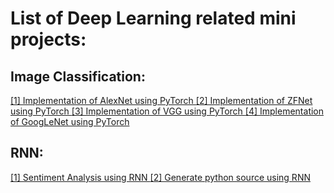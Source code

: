 # List of Deep Learning related mini projects:

## Image Classification:
[[1] Implementation of AlexNet using PyTorch ](https://github.com/adeveloperdiary/DeepLearning_MiniProjects/tree/master/AlexNet)
[[2] Implementation of ZFNet using PyTorch ](https://github.com/adeveloperdiary/DeepLearning_MiniProjects/tree/master/ZFNet)
[[3] Implementation of VGG using PyTorch ](https://github.com/adeveloperdiary/DeepLearning_MiniProjects/tree/master/VGGNet)
[[4] Implementation of GoogLeNet using PyTorch ](https://github.com/adeveloperdiary/DeepLearning_MiniProjects/tree/master/GoogLeNet)

## RNN:
[[1] Sentiment Analysis using RNN ](https://github.com/adeveloperdiary/DeepLearning_MiniProjects/tree/master/Sentiment_Analysis_using_RNN )
[[2] Generate python source using RNN ](https://github.com/adeveloperdiary/DeepLearning_MiniProjects/tree/master/Char_Sequence_with_RNN)

